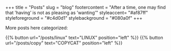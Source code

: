 +++
title = "Posts"
slug = "blog"
footercontent = "After a time, one may find that ’having’ is not as pleasing as ’wanting’"
styleaccent= "#af87ff"
styleforeground = "#c4d0d1"
stylebackground = "#080a0f"
+++


More posts here categorized:

{{% button url="/posts/linux" text="LINUX" position="left" %}}
{{% button url="/posts/copy" text="COPYCAT" position="left" %}}

<!-- {{% flexbox %}} -->
<!-- <a href="/posts/linux" ><span class="tileflex"> LINUX </span></a> -->
<!-- <a href="/posts/copy" ><span class="tileflex"> COPY </span></a> -->
<!-- {{% /flexbox %}} -->



